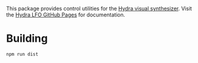 
This package provides control utilities for the [Hydra visual synthesizer](https://github.com/ojack/hydra-synth). Visit the [Hydra LFO GitHub Pages](https://oscons.github.io/hydra-lfo) for documentation.

# Building

```
npm run dist
```

